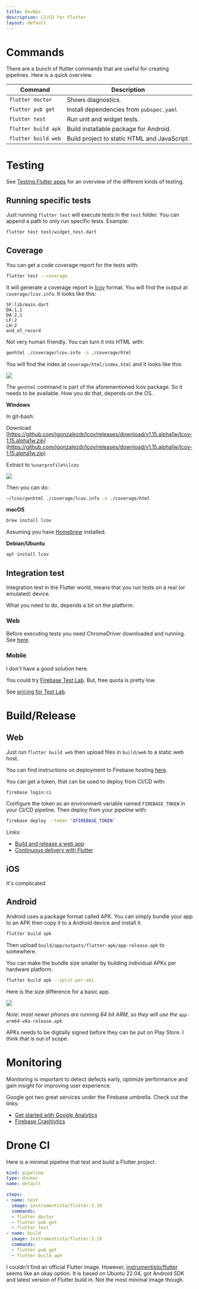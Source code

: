 ```yaml
---
title: DevOps
description: CI/CD for Flutter
layout: default
---
```


# Commands

There are a bunch of flutter commands that are useful for creating pipelines.
Here is a quick overview.

| Command | Description |
|-|-|
| `flutter doctor` | Shows diagnostics. |
| `flutter pub get` | Install dependencies from `pubspec.yaml` |
| `flutter test` | Run unit and widget tests. |
| `flutter build apk` | Build installable package for Android. |
| `flutter build web` | Build project to static HTML and JavaScript. |

# Testing

See [Testing Flutter apps](https://docs.flutter.dev/testing/overview) for an
overview of the different kinds of testing.

## Running specific tests

Just running `flutter test` will execute tests in the `test` folder.
You can append a path to only run specific tests.
Example:

```sh
flutter test test/widget_test.dart
```

## Coverage

You can get a code coverage report for the tests with:

```sh
flutter test --coverage
```

It will generate a coverage report in
[lcov](https://github.com/linux-test-project/lcov) format.
You will find the output at `coverage/lcov.info`.
It looks like this:

```
SF:lib/main.dart
DA:1,1
DA:2,1
LF:2
LH:2
end_of_record
```

Not very human friendly.
You can turn it into HTML with:

```sh
genhtml ./coverage/lcov.info -o ./coverage/html
```

You will find the index at `coverage/html/index.html` and it looks like this:

![](../lcov_html.png)

The `genhtml` command is part of the aforementioned lcov package.
So it needs to be available.
How you do that, depends on the OS.

**Windows**

In git-bash:

Download [https://github.com/jgonzalezdr/lcov/releases/download/v1.15.alpha1w/lcov-1.15.alpha1w.zip](https://github.com/jgonzalezdr/lcov/releases/download/v1.15.alpha1w/lcov-1.15.alpha1w.zip)

Extract to `%userprofile%\lcov`

![](../win_extract_lcov.png)

Then you can do:

```sh
~/lcov/genhtml ./coverage/lcov.info -o ./coverage/html
```

**macOS**

```sh
brew install lcov
```

Assuming you have [Homebrew](https://brew.sh/) installed.

**Debian/Ubuntu**

```sh
apt install lcov
```

## Integration test

Integration test in the Flutter world, means that you run tests on a real (or
emulated) device.

What you need to do, depends a bit on the platform.

### Web

Before executing tests you need ChromeDriver downloaded and running.
See
[here](https://docs.flutter.dev/cookbook/testing/integration/introduction#5b-web).

### Mobile

I don't have a good solution here.

You could try [Firebase Test Lab](https://firebase.google.com/docs/test-lab/flutter/integration-testing-with-flutter).
But, free quota is pretty low.

See [pricing for Test Lab](https://firebase.google.com/docs/test-lab/usage-quotas-pricing).

# Build/Release

## Web

Just run `flutter build web` then upload files in `build/web` to a static web
host.

You can find instructions on deployment to Firebase hosting [here](https://rpede.github.io/MobileProgramming24/tricks/web).

You can get a token, that can be used to deploy from CI/CD with:

```sh
firebase login:ci
```

Configure the token as an environment variable named `FIREBASE_TOKEN` in your CI/CD pipeline.
Then deploy from your pipeline with:

```sh
firebase deploy --token "$FIREBASE_TOKEN"
```

Links:

- [Build and release a web app](https://docs.flutter.dev/deployment/web)
- [Continuous delivery with Flutter](https://docs.flutter.dev/deployment/cd)

## iOS

It's complicated

## Android

Android uses a package format called APK.
You can simply bundle your app to an APK then copy it to a Android device and
install it.

```sh
flutter build apk
```

Then upload `build/app/outputs/flutter-apk/app-release.apk` to somewhere.

You can make the bundle size smaller by building individual APKs per hardware
platform.

```sh
flutter build apk --split-per-abi
```

Here is the size difference for a basic app.

![](../apk_split_per_abi.png)

*Note: most newer phones are running 64 bit ARM, so they will use the
`app-arm64-v8a-release.apk`.*

APKs needs to be digitally signed before they can be put on Play Store.
I think that is out of scope.

# Monitoring

Monitoring is important to detect defects early, optimize performance and gain
insight for improving user experience.

Google got two great services under the Firebase umbrella.
Check out the links:

- [Get started with Google Analytics](https://firebase.google.com/docs/analytics/get-started?platform=flutter)
- [Firebase Crashlytics](https://firebase.google.com/docs/crashlytics/)


# Drone CI

Here is a minimal pipeline that test and build a Flutter project.

```yaml
kind: pipeline
type: docker
name: default

steps:
- name: test
  image: instrumentisto/flutter:3.19
  commands:
  - flutter doctor
  - flutter pub get
  - flutter test
- name: build
  image: instrumentisto/flutter:3.19
  commands:
  - flutter pub get
  - flutter build apk
```

I couldn't find an official Flutter image.
However,
[instrumentisto/flutter](https://hub.docker.com/r/instrumentisto/flutter) seems
like an okay option.
It is based on Ubuntu 22.04, got Android SDK and latest version of Flutter build
in.
Not the most minimal image though.

